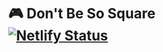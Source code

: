 # 🎮 Don't Be So Square [![Netlify Status](https://api.netlify.com/api/v1/badges/89cd4968-6ea5-4185-a852-90ec75eb0dd8/deploy-status)](https://dbss.netlify.com)
